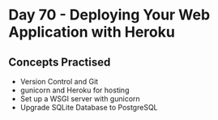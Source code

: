 # Day 70 - Deploying Your Web Application with Heroku

## Concepts Practised

- Version Control and Git
- gunicorn and Heroku for hosting
- Set up a WSGI server with gunicorn
- Upgrade SQLite Database to PostgreSQL
